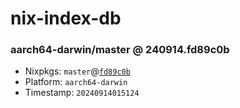 # nix-index-db
### aarch64-darwin/master @ 240914.fd89c0b
- Nixpkgs: `master`@[`fd89c0b`](https://github.com/NixOS/nixpkgs/commit/fd89c0b8b966ac576dad44a7cc12ec30724f976f)
- Platform: `aarch64-darwin`
- Timestamp: `20240914015124`
